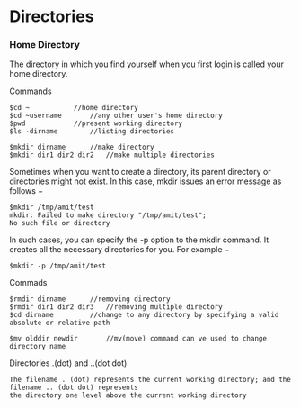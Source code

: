 # Directories

### Home Directory

   The directory in which you find yourself when you first login is called your home directory.

   Commands

    $cd ~			//home directory
    $cd ~username		//any other user's home directory
    $pwd			//present working directory
    $ls -dirname		//listing directories

    $mkdir dirname		//make directory
    $mkdir dir1 dir2 dir2	//make multiple directories

   Sometimes when you want to create a directory, its parent directory or directories might not exist.
   In this case, mkdir issues an error message as follows −

    $mkdir /tmp/amit/test
    mkdir: Failed to make directory "/tmp/amit/test"; 
    No such file or directory

   In such cases, you can specify the -p option to the mkdir command. It creates all the necessary 
   directories for you. For example −

    $mkdir -p /tmp/amit/test

   Commads

    $rmdir dirname		//removing directory
    $rmdir dir1 dir2 dir3	//removing multiple directory
    $cd dirname			//change to any directory by specifying a valid absolute or relative path

    $mv olddir newdir		//mv(move) command can ve used to change directory name

   Directories .(dot) and ..(dot dot)

    The filename . (dot) represents the current working directory; and the filename .. (dot dot) represents 
    the directory one level above the current working directory
    


   


